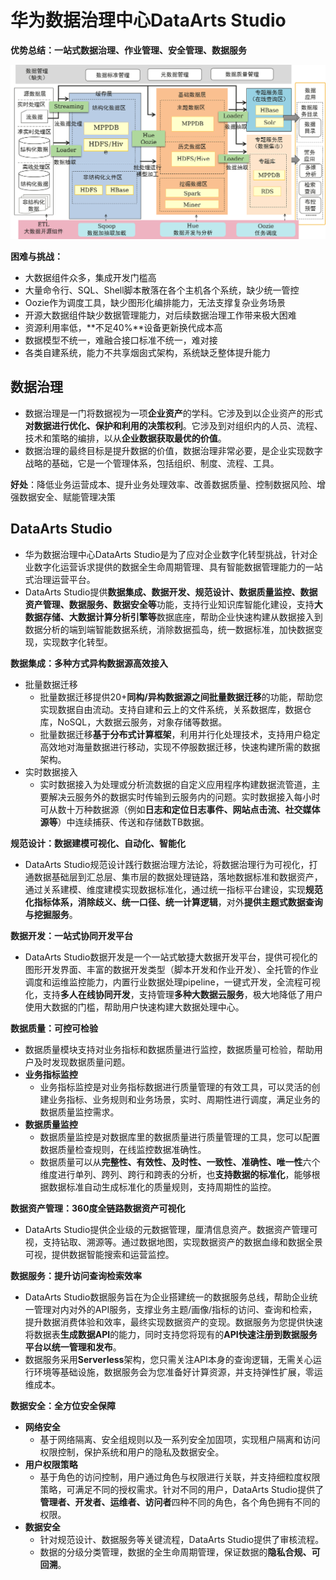 # 华为数据治理中心DataArts Studio

**优势总结：一站式数据治理、作业管理、安全管理、数据服务**

![50](tupian/50.png)

**困难与挑战：**

- 大数据组件众多，集成开发门槛高
- 大量命令行、SQL、Shell脚本散落在各个主机各个系统，缺少统一管控
- Oozie作为调度工具，缺少图形化编排能力，无法支撑复杂业务场景
- 开源大数据组件缺少数据管理能力，对后续数据治理工作带来极大困难
- 资源利用率低，**不足40%**设备更新换代成本高
- 数据模型不统一，难融合接口标准不统一，难对接
- 各类自建系统，能力不共享烟囱式架构，系统缺乏整体提升能力

## 数据治理

- 数据治理是一门将数据视为一项**企业资产**的学科。它涉及到以企业资产的形式**对数据进行优化、保护和利用的决策权利**。它涉及到对组织内的人员、流程、技术和策略的编排，以从**企业数据获取最优的价值**。
- 数据治理的最终目标是提升数据的价值，数据治理非常必要，是企业实现数字战略的基础，它是一个管理体系，包括组织、制度、流程、工具。

**好处**：降低业务运营成本、提升业务处理效率、改善数据质量、控制数据风险、增强数据安全、赋能管理决策

## DataArts Studio

- 华为数据治理中心DataArts Studio是为了应对企业数字化转型挑战，针对企业数字化运营诉求提供的数据全生命周期管理、具有智能数据管理能力的一站式治理运营平台。
- DataArts Studio提供**数据集成、数据开发、规范设计、数据质量监控、数据资产管理、数据服务、数据安全等**功能，支持行业知识库智能化建设，支持**大数据存储、大数据计算分析引擎等**数据底座，帮助企业快速构建从数据接入到数据分析的端到端智能数据系统，消除数据孤岛，统一数据标准，加快数据变现，实现数字化转型。

**数据集成：多种方式异构数据源高效接入**

- 批量数据迁移
  - 批量数据迁移提供20+**同构/异构数据源之间批量数据迁移**的功能，帮助您实现数据自由流动。支持自建和云上的文件系统，关系数据库，数据仓库，NoSQL，大数据云服务，对象存储等数据。
  - 批量数据迁移**基于分布式计算框架**，利用并行化处理技术，支持用户稳定高效地对海量数据进行移动，实现不停服数据迁移，快速构建所需的数据架构。
- 实时数据接入
  - 实时数据接入为处理或分析流数据的自定义应用程序构建数据流管道，主要解决云服务外的数据实时传输到云服务内的问题。实时数据接入每小时可从数十万种数据源（例如**日志和定位日志事件、网站点击流、社交媒体源等**）中连续捕获、传送和存储数TB数据。

**规范设计：数据建模可视化、自动化、智能化**

- DataArts Studio规范设计践行数据治理方法论，将数据治理行为可视化，打通数据基础层到汇总层、集市层的数据处理链路，落地数据标准和数据资产，通过关系建模、维度建模实现数据标准化，通过统一指标平台建设，实现**规范化指标体系，消除歧义、统一口径、统一计算逻辑**，对外**提供主题式数据查询与挖掘服务**。

**数据开发：一站式协同开发平台**

- DataArts Studio数据开发是一个一站式敏捷大数据开发平台，提供可视化的图形开发界面、丰富的数据开发类型（脚本开发和作业开发）、全托管的作业调度和运维监控能力，内置行业数据处理pipeline，一键式开发，全流程可视化，支持**多人在线协同开发**，支持管理**多种大数据云服务**，极大地降低了用户使用大数据的门槛，帮助用户快速构建大数据处理中心。

**数据质量：可控可检验**

- 数据质量模块支持对业务指标和数据质量进行监控，数据质量可检验，帮助用户及时发现数据质量问题。
- **业务指标监控**
  - 业务指标监控是对业务指标数据进行质量管理的有效工具，可以灵活的创建业务指标、业务规则和业务场景，实时、周期性进行调度，满足业务的数据质量监控需求。
- **数据质量监控**
  - 数据质量监控是对数据库里的数据质量进行质量管理的工具，您可以配置数据质量检查规则，在线监控数据准确性。
  - 数据质量可以从**完整性、有效性、及时性、一致性、准确性、唯一性**六个维度进行单列、跨列、跨行和跨表的分析，也**支持数据的标准化**，能够根据数据标准自动生成标准化的质量规则，支持周期性的监控。

**数据资产管理：360度全链路数据资产可视化**

- DataArts Studio提供企业级的元数据管理，厘清信息资产。数据资产管理可视，支持钻取、溯源等。通过数据地图，实现数据资产的数据血缘和数据全景可视，提供数据智能搜索和运营监控。

**数据服务：提升访问查询检索效率**

- DataArts Studio数据服务旨在为企业搭建统一的数据服务总线，帮助企业统一管理对内对外的API服务，支撑业务主题/画像/指标的访问、查询和检索，提升数据消费体验和效率，最终实现数据资产的变现。数据服务为您提供快速将数据表**生成数据API**的能力，同时支持您将现有的**API快速注册到数据服务平台以统一管理和发布**。
- 数据服务采用**Serverless**架构，您只需关注API本身的查询逻辑，无需关心运行环境等基础设施，数据服务会为您准备好计算资源，并支持弹性扩展，零运维成本。

**数据安全：全方位安全保障**

- **网络安全**
  - 基于网络隔离、安全组规则以及一系列安全加固项，实现租户隔离和访问权限控制，保护系统和用户的隐私及数据安全。
- **用户权限策略**
  - 基于角色的访问控制，用户通过角色与权限进行关联，并支持细粒度权限策略，可满足不同的授权需求。针对不同的用户，DataArts Studio提供了**管理者、开发者、运维者、访问者**四种不同的角色，各个角色拥有不同的权限。
- **数据安全**
  - 针对规范设计、数据服务等关键流程，DataArts Studio提供了审核流程。
  - 数据的分级分类管理，数据的全生命周期管理，保证数据的**隐私合规、可回溯**。
